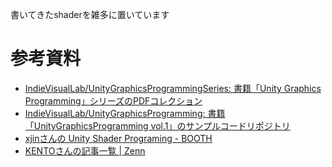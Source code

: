 ﻿
書いてきたshaderを雑多に置いています

# 参考資料
- [IndieVisualLab/UnityGraphicsProgrammingSeries: 書籍「Unity Graphics Programming」シリーズのPDFコレクション](https://github.com/IndieVisualLab/UnityGraphicsProgrammingSeries)
- [IndieVisualLab/UnityGraphicsProgramming: 書籍「UnityGraphicsProgramming vol.1」のサンプルコードリポジトリ](https://github.com/IndieVisualLab/UnityGraphicsProgramming)
- [xjinさんの Unity Shader Programing - BOOTH](https://booth.pm/ja/search/xjin)
- [KENTOさんの記事一覧 | Zenn](https://zenn.dev/kento_o)
